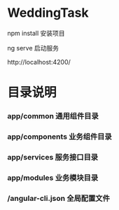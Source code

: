 # WeddingTask

npm install  安装项目

ng serve    启动服务

http://localhost:4200/




# 目录说明

### app/common  通用组件目录
### app/components 业务组件目录
### app/services 服务接口目录 
### app/modules 业务模块目录


### /angular-cli.json 全局配置文件
